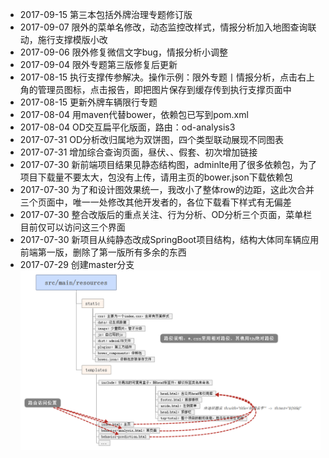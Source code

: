 * 2017-09-15 第三本包括外牌治理专题修订版
* 2017-09-07 限外的菜单名修改，动态监控改样式，情报分析加入地图查询联动，施行支撑模版小改
* 2017-09-06 限外修复微信文字bug，情报分析小调整
* 2017-09-04 限外专题第三版修复后更新
* 2017-08-15 执行支撑传参解决。操作示例：限外专题丨情报分析，点击右上角的管理员图标，点击报告，即把图片保存到缓存传到执行支撑页面中
* 2017-08-15 更新外牌车辆限行专题
* 2017-08-04 用maven代替bower，依赖包已写到pom.xml
* 2017-08-04 OD交互扁平化版面，路由：od-analysis3
* 2017-07-31 OD分析改归属地为双饼图，四个类型联动展现不同图表
* 2017-07-31 增加综合查询页面，昼伏、、假套、初次增加链接
* 2017-07-30 新前端项目结果见静态结构图，adminlte用了很多依赖包，为了项目下载量不要太大，包没有上传，请用主页的bower.json下载依赖包
* 2017-07-30 为了和设计图效果统一，我改小了整体row的边距，这此次合并三个页面中，唯一一处修改其他开发者的，各位下载看下样式有无偏差
* 2017-07-30 整合改版后的重点关注、行为分析、OD分析三个页面，菜单栏目前仅可以访问这三个界面
* 2017-07-30 新项目从纯静态改成SpringBoot项目结构，结构大体同车辆应用前端第一版，删除了第一版所有多余的东西
* 2017-07-29 创建master分支
![第二版静态资源结构图](https://github.com/qqsgtree/bag/blob/master/images/static2.png)
